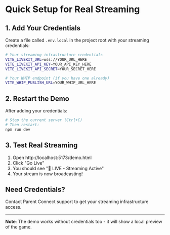 # Quick Setup for Real Streaming

## 1. Add Your Credentials

Create a file called `.env.local` in the project root with your streaming credentials:

```bash
# Your streaming infrastructure credentials
VITE_LIVEKIT_URL=wss://YOUR_URL_HERE
VITE_LIVEKIT_API_KEY=YOUR_API_KEY_HERE
VITE_LIVEKIT_API_SECRET=YOUR_SECRET_HERE

# Your WHIP endpoint (if you have one already)
VITE_WHIP_PUBLISH_URL=YOUR_WHIP_URL_HERE
```

## 2. Restart the Demo

After adding your credentials:

```bash
# Stop the current server (Ctrl+C)
# Then restart:
npm run dev
```

## 3. Test Real Streaming

1. Open http://localhost:5173/demo.html
2. Click "Go Live"
3. You should see "🔴 LIVE - Streaming Active"
4. Your stream is now broadcasting!

## Need Credentials?

Contact Parent Connect support to get your streaming infrastructure access.

---

**Note**: The demo works without credentials too - it will show a local preview of the game.
